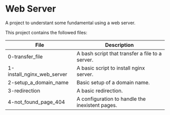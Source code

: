# Web Server

A project to understant some fundamental using a web server.

This project contains the followed files:

| File | Description |
| ---- | ----------- |
| 0-transfer_file | A bash script that transfer a file to a server. |
| 1-install_nginx_web_server | A basic script to install nginx server. |
| 2-setup_a_domain_name | Basic setup of a domain name. |
| 3-redirection | A basic redirection. |
| 4-not_found_page_404 | A configuration to handle the inexistent pages. |
